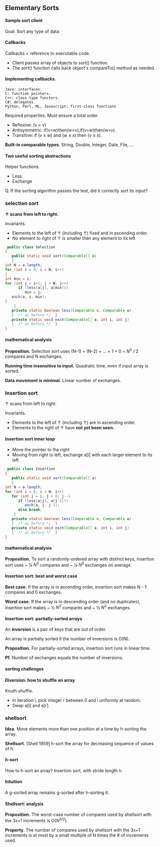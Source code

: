 ## Elementary Sorts

#### Sample sort client
Goal: Sort any type of data.

#### Callbacks
Callbacks = reference to executable code.

* Client passes array of objects to sort() function.
* The sort() function calls back object's compareTo() method as needed.

#### Implementing callbacks.

```
Java: interfaces.C: function pointers.C++: class-type functors.C#: delegates.Python, Perl, ML, Javascript: first-class functions
```

Required properties. Must ensure a total order.* Reflexive: (v = v)
* Antisymmetric: if(v<w)then(w>v);if(v=w)then(w=v).
* Transitive: if (v ≤ w) and (w ≤ x) then (v ≤ x).

**Built-in comparable types**. String, Double, Integer, Date, File, ... 

#### Two useful sorting abstractions

Helper functions.

* Less. 
* Exchange

Q. If the sorting algorithm passes the test, did it correctly sort its input?<br>


### selection sort

**↑ scans from left to right.**

Invariants.

* Elements to the left of ↑ (including ↑) fixed and in ascending order.
* No element to right of ↑ is smaller than any element to its left

```java
 public class Selection{   public static void sort(Comparable[] a)   {int N = a.length;for (int i = 0; i < N; i++){int min = i; for (int j = i+1; j < N; j++)      if (less(a[j], a[min]))         min = j;   exch(a, i, min);}    }   private static boolean less(Comparable v, Comparable w)   {  /* as before */  }   private static void exch(Comparable[] a, int i, int j)   {  /* as before */  }}
```

#### mathematical analysis
**Proposition.** Selection sort uses (N–1) + (N–2) + ... + 1 + 0 ~ $N^2$ / 2 compares and N exchanges.

**Running time insensitive to input.** Quadratic time, even if input array is sorted. 

**Data movement is minimal.** Linear number of exchanges.

### Insertion sort
↑ scans from left to right.

Invariants.* Elements to the left of ↑ (including ↑) are in ascending order.
* Elements to the right of ↑ have **not yet been seen.**

#### Insertion sort inner loop

* Move the pointer to the right
* Moving from right to left, exchange a[i] with each larger element to its left

```java
 public class Insertion{   public static void sort(Comparable[] a)   {int N = a.length;for (int i = 0; i < N; i++)   for (int j = i; j > 0; j--)      if (less(a[j], a[j-1]))         exch(a, j, j-1);      else break;    }   private static boolean less(Comparable v, Comparable w)   {  /* as before */  }   private static void exch(Comparable[] a, int i, int j)   {  /* as before */  }}
```

#### mathematical analysis
**Proposition.** To sort a randomly-ordered array with distinct keys,  insertion sort uses ~ 1⁄4 $N^2$ compares and ~ 1⁄4 $N^2$ exchanges on average.#### Insertion sort: best and worst case

**Best case.** If the array is in ascending order, insertion sort makes  N - 1 compares and 0 exchanges.

**Worst case.** If the array is in descending order (and no duplicates),  insertion sort makes ~ 1⁄2 $N^2$ compares and ~ 1⁄2 $N^2$ exchanges.#### Insertion sort: partially-sorted arrays

An **inversion** is a pair of keys that are out of order.

An array is partially sorted if the number of inversions is O(N).

**Proposition.** For partially-sorted arrays, insertion sort runs in linear time. 

**Pf.** Number of exchanges equals the number of inversions.

#### sorting challenges

#### Diversion: how to shuffle an array
Knuth shuffle.

* In iteration i, pick integer r between 0 and i uniformly at random.
* Swap a[i] and a[r].

### shellsort

**Idea.** Move elements more than one position at a time by h-sorting the array.

**Shellsort.** [Shell 1959] h-sort the array for decreasing sequence of values of h.

#### h-sort

How to h-sort an array? Insertion sort, with stride length h.

#### Intuition
A g-sorted array remains g-sorted after h-sorting it.#### Shellsort: analysis
**Proposition.** The worst-case number of compares used by shellsort with the 3x+1 increments is O($N^{3/2}$).

**Property.** The number of compares used by shellsort with the 3x+1 increments is at most by a small multiple of N times the # of increments used.